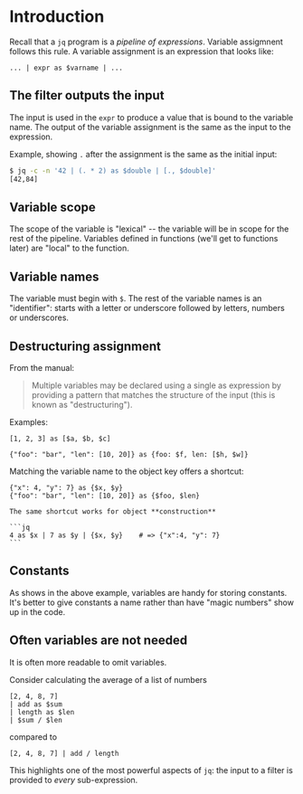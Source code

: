 # Introduction

Recall that a `jq` program is a _pipeline of expressions_.
Variable assigmnent follows this rule.
A variable assignment is an expression that looks like:

```jq
... | expr as $varname | ...
```

## The filter outputs the input

The input is used in the `expr` to produce a value that is bound to the variable name.
The output of the variable assignment is the same as the input to the expression.

Example, showing `.` after the assignment is the same as the initial input:

```sh
$ jq -c -n '42 | (. * 2) as $double | [., $double]'
[42,84]
```

## Variable scope

The scope of the variable is "lexical" -- the variable will be in scope for the rest of the pipeline.
Variables defined in functions (we'll get to functions later) are "local" to the function.

## Variable names

The variable must begin with `$`.
The rest of the variable names is an "identifier": starts with a letter or underscore followed by letters, numbers or underscores.

## Destructuring assignment

From the manual:

> Multiple variables may be declared using a single as expression by providing a pattern that matches the structure of the input (this is known as "destructuring").

Examples:

```jq
[1, 2, 3] as [$a, $b, $c]

{"foo": "bar", "len": [10, 20]} as {foo: $f, len: [$h, $w]}
```

Matching the variable name to the object key offers a shortcut:

```jq
{"x": 4, "y": 7} as {$x, $y}
{"foo": "bar", "len": [10, 20]} as {$foo, $len}
```

~~~~exercism/note
The same shortcut works for object **construction**

```jq
4 as $x | 7 as $y | {$x, $y}    # => {"x":4, "y": 7}
```
~~~~

## Constants

As shows in the above example, variables are handy for storing constants.
It's better to give constants a name rather than have "magic numbers" show up in the code.

## Often variables are not needed

It is often more readable to omit variables.

Consider calculating the average of a list of numbers

```jq
[2, 4, 8, 7]
| add as $sum
| length as $len
| $sum / $len
```

compared to
```jq
[2, 4, 8, 7] | add / length
```

This highlights one of the most powerful aspects of `jq`: the input to a filter is provided to _every_ sub-expression.
